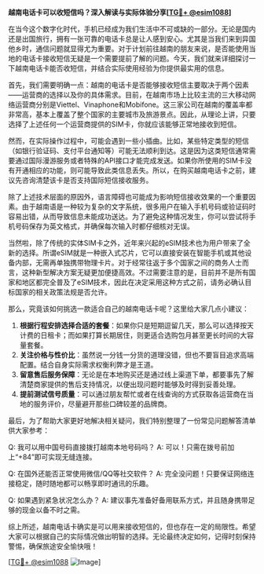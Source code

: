 **越南电话卡可以收短信吗？深入解读与实际体验分享[[TG💪+ @esim1088](https://t.me/s/esim1088)]**

在当今这个数字化时代，手机已经成为我们生活中不可或缺的一部分。无论是国内还是出国旅行，拥有一张可靠的电话卡总是让人感到安心。尤其是当我们来到异国他乡时，通信问题就显得尤为重要。对于计划前往越南的朋友来说，是否能使用当地的电话卡接收短信无疑是一个需要提前了解的问题。今天，我们就来详细探讨一下越南电话卡能否收短信，并结合实际使用经验为你提供最实用的信息。

首先，我们需要明确一点：越南的电话卡是否能够接收短信主要取决于两个因素——运营商的选择以及你的具体需求。目前，在越南市场上比较主流的三大移动网络运营商分别是Viettel、Vinaphone和Mobifone。这三家公司在越南的覆盖率都非常高，基本上覆盖了整个国家的主要城市及旅游景点。因此，从理论上讲，只要选择了上述任何一个运营商提供的SIM卡，你就应该能够正常地接收到短信。

然而，在实际操作过程中，可能会遇到一些小插曲。比如，某些特定类型的短信（如银行验证码、支付平台通知等）可能无法顺利到达。这是因为这类短信通常需要通过国际漫游服务或者特殊的API接口才能完成发送。如果你所使用的SIM卡没有开通相应的功能，则可能导致此类信息丢失。所以，在购买越南电话卡之前，建议先咨询清楚该卡是否支持国际短信接收服务。

除了上述技术层面的原因外，语言障碍也可能成为影响短信接收效果的一个重要因素。由于越南语是一种较为复杂的文字系统，很多用户在输入手机号码或验证码时容易出错，从而导致信息未能成功送达。为了避免这种情况发生，你可以尝试将手机号码保存为英文格式，并确保每次输入时都仔细核对无误。

当然啦，除了传统的实体SIM卡之外，近年来兴起的eSIM技术也为用户带来了全新的选择。所谓eSIM就是一种嵌入式芯片，它可以直接安装在智能手机或其他设备内部，无需再单独携带物理卡片。对于经常往返于多个国家之间的商务人士而言，这种新型解决方案无疑更加便捷高效。不过需要注意的是，目前并不是所有国家和地区都完全普及了eSIM技术，因此在决定采用这种方式之前，请务必确认目标国家的相关政策法规是否允许。

那么，究竟该如何挑选一款适合自己的越南电话卡呢？这里给大家几点小建议：

1. **根据行程安排选择合适的套餐**：如果你只是短期逗留几天，那么可以选择按天计费的日租卡；而如果打算长期居住，则更适合选购包月甚至更长时间的大容量套餐。
2. **关注价格与性价比**：虽然说一分钱一分货的道理没错，但也不要盲目追求高端配置。结合自身实际需求权衡利弊才是王道。
3. **留意售后服务保障**：无论是在本地购买还是通过线上渠道下单，都要事先了解清楚商家提供的售后支持情况，以便出现问题时能够及时得到妥善处理。
4. **提前测试信号质量**：可以通过朋友帮忙或者在线查询的方式获取各运营商在当地的服务评价，尽量避开那些口碑较差的品牌商。

最后，为了帮助大家更好地解决相关疑问，我们特别整理了一份常见问题解答清单供大家参考：

Q: 我可以用中国号码直接拨打越南本地号码吗？
A: 可以！只需在拨号前加上“+84”即可实现无缝连接。

Q: 在国外还能否正常使用微信/QQ等社交软件？
A: 完全没问题！只要保证网络连接稳定，随时随地都可以畅享即时通讯的乐趣。

Q: 如果遇到紧急状况怎么办？
A: 建议事先准备好备用联系方式，并且随身携带足够的现金以备不时之需。

综上所述，越南电话卡确实是可以用来接收短信的，但也存在一定的局限性。希望大家可以根据自己的实际情况做出明智的选择。无论最终决定如何，记得时刻保持警惕，确保旅途安全愉快哦！

[[TG💪+ @esim1088](https://t.me/s/esim1088) ![Image](https://i.postimg.cc/4NQfJmqS/Snipaste-2025-05-13-00-14-12.png)]